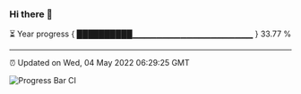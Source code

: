 ### Hi there 👋

⏳ Year progress { ██████████▁▁▁▁▁▁▁▁▁▁▁▁▁▁▁▁▁▁▁▁ } 33.77 %

---

⏰ Updated on Wed, 04 May 2022 06:29:25 GMT

![Progress Bar CI](https://github.com/ZhaoGui/ZhaoGui/workflows/Progress%20Bar%20CI/badge.svg)
